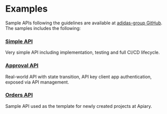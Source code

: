 # Examples
Sample APIs following the guidelines are available at [adidas-group GitHub](https://github.com/adidas-group). The samples includes the following:


### [Simple API](https://github.com/adidas-group/demo-simple-api)
Very simple API including implementation, testing and full CI/CD lifecycle.

### [Approval API](https://github.com/adidas-group/demo-approval-api)
Real-world API with state transition, API key client app authentication, exposed via API management.

### [Orders API](https://github.com/adidas-group/demo-orders-api)
Sample API used as the template for newly created projects at Apiary.
